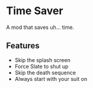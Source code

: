 # Time Saver
A mod that saves uh... time.

## Features
- Skip the splash screen
- Force Slate to shut up
- Skip the death sequence
- Always start with your suit on